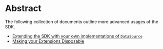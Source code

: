 # Abstract

The following collection of documents outline more advanced usages of the SDK.

- [Extending the SDK with your own implementations of `DataSource`](Creating-Your-Own-DataSource.md)
- [Making your Extensions Disposable](Disposable-Extensions.md)
